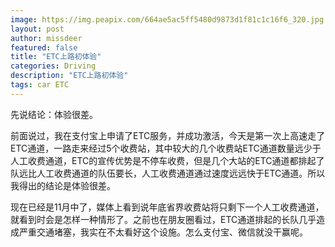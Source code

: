 ```yaml
---
image: https://img.peapix.com/664ae5ac5ff5480d9873d1f81c1c16f6_320.jpg
layout: post
author: missdeer
featured: false
title: "ETC上路初体验"
categories: Driving
description: "ETC上路初体验"
tags: car ETC
---
```


先说结论：体验很差。

前面说过，我在支付宝上申请了ETC服务，并成功激活，今天是第一次上高速走了ETC通道，一路走来经过5个收费站，其中较大的几个收费站ETC通道数量远少于人工收费通道，ETC的宣传优势是不停车收费，但是几个大站的ETC通道都排起了队远比人工收费通道的队伍要长，人工收费通道通过速度远远快于ETC通道。所以我得出的结论是体验很差。

现在已经是11月中了，媒体上看到说年底省界收费站将只剩下一个人工收费通道，就看到时会是怎样一种情形了。之前也在朋友圈看过，ETC通道排起的长队几乎造成严重交通堵塞，我实在不太看好这个设施。怎么支付宝、微信就没干赢呢。